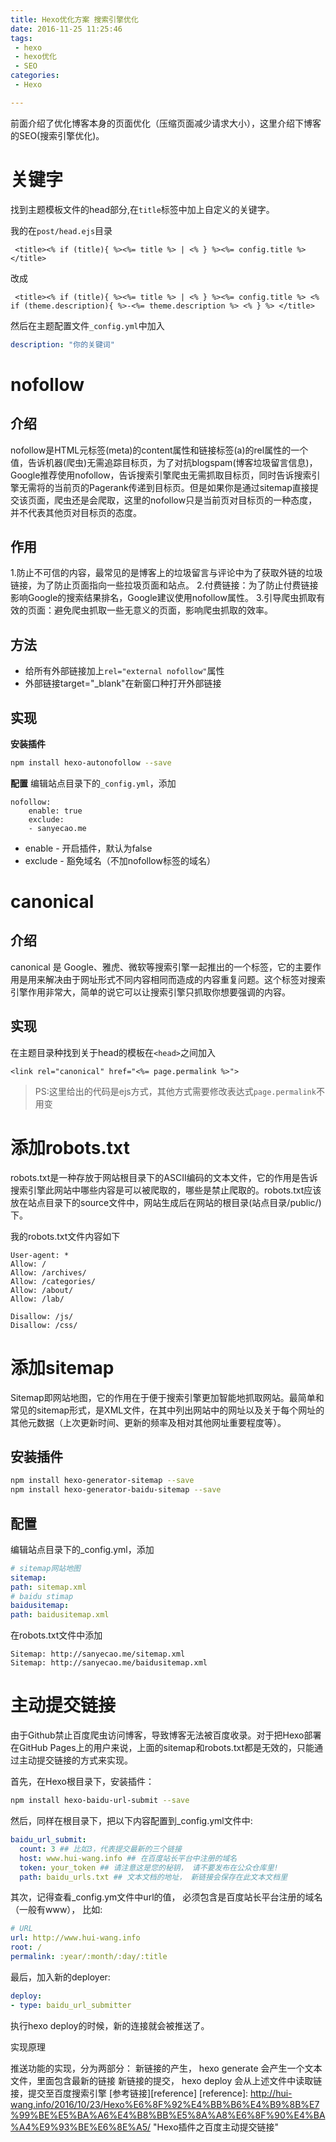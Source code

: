 ```yaml
---
title: Hexo优化方案 搜索引擎优化
date: 2016-11-25 11:25:46
tags:
 - hexo
 - hexo优化
 - SEO
categories:
 - Hexo

---
```


前面介绍了优化博客本身的页面优化（压缩页面减少请求大小），这里介绍下博客的SEO(搜索引擎优化)。
<!--more-->
# 关键字

找到主题模板文件的head部分,在`title`标签中加上自定义的关键字。

我的在`post/head.ejs`目录

```
 <title><% if (title){ %><%= title %> | <% } %><%= config.title %></title>
```
改成

```
 <title><% if (title){ %><%= title %> | <% } %><%= config.title %> <% if (theme.description){ %>-<%= theme.description %> <% } %> </title>

```
然后在主题配置文件`_config.yml`中加入
```yml
description: "你的关键词"
```
# nofollow
## 介绍
nofollow是HTML元标签(meta)的content属性和链接标签(a)的rel属性的一个值，告诉机器(爬虫)无需追踪目标页，为了对抗blogspam(博客垃圾留言信息)，Google推荐使用nofollow，告诉搜索引擎爬虫无需抓取目标页，同时告诉搜索引擎无需将的当前页的Pagerank传递到目标页。但是如果你是通过sitemap直接提交该页面，爬虫还是会爬取，这里的nofollow只是当前页对目标页的一种态度，并不代表其他页对目标页的态度。

## 作用
1.防止不可信的内容，最常见的是博客上的垃圾留言与评论中为了获取外链的垃圾链接，为了防止页面指向一些拉圾页面和站点。
2.付费链接：为了防止付费链接影响Google的搜索结果排名，Google建议使用nofollow属性。
3.引导爬虫抓取有效的页面：避免爬虫抓取一些无意义的页面，影响爬虫抓取的效率。

## 方法
* 给所有外部链接加上`rel="external nofollow"`属性
* 外部链接target="_blank"在新窗口种打开外部链接

## 实现

**安装插件**
```bash
npm install hexo-autonofollow --save
```
**配置**
编辑站点目录下的`_config.yml`，添加
```
nofollow:
    enable: true
    exclude:
    - sanyecao.me
```
* enable - 开启插件，默认为false
* exclude - 豁免域名（不加nofollow标签的域名）

# canonical 

## 介绍
canonical 是 Google、雅虎、微软等搜索引擎一起推出的一个标签，它的主要作用是用来解决由于网址形式不同内容相同而造成的内容重复问题。这个标签对搜索引擎作用非常大，简单的说它可以让搜索引擎只抓取你想要强调的内容。

## 实现
在主题目录种找到关于head的模板在`<head>`之间加入
```
<link rel="canonical" href="<%= page.permalink %>">
```
> PS:这里给出的代码是ejs方式，其他方式需要修改表达式`page.permalink`不用变

# 添加robots.txt

robots.txt是一种存放于网站根目录下的ASCII编码的文本文件，它的作用是告诉搜索引擎此网站中哪些内容是可以被爬取的，哪些是禁止爬取的。robots.txt应该放在站点目录下的source文件中，网站生成后在网站的根目录(站点目录/public/)下。

我的robots.txt文件内容如下
```
User-agent: *
Allow: /
Allow: /archives/
Allow: /categories/
Allow: /about/
Allow: /lab/

Disallow: /js/
Disallow: /css/
```

# 添加sitemap

Sitemap即网站地图，它的作用在于便于搜索引擎更加智能地抓取网站。最简单和常见的sitemap形式，是XML文件，在其中列出网站中的网址以及关于每个网址的其他元数据（上次更新时间、更新的频率及相对其他网址重要程度等）。

## 安装插件
```bash
npm install hexo-generator-sitemap --save
npm install hexo-generator-baidu-sitemap --save
```
## 配置

编辑站点目录下的_config.yml，添加
```yml
# sitemap网站地图
sitemap:
path: sitemap.xml
# baidu stimap
baidusitemap:
path: baidusitemap.xml
```
在robots.txt文件中添加
```
Sitemap: http://sanyecao.me/sitemap.xml
Sitemap: http://sanyecao.me/baidusitemap.xml
```

# 主动提交链接
由于Github禁止百度爬虫访问博客，导致博客无法被百度收录。对于把Hexo部署在GitHub Pages上的用户来说，上面的sitemap和robots.txt都是无效的，只能通过主动提交链接的方式来实现。

首先，在Hexo根目录下，安装插件：
```bash
npm install hexo-baidu-url-submit --save
```
然后，同样在根目录下，把以下内容配置到_config.yml文件中:
```yml
baidu_url_submit:
  count: 3 ## 比如3，代表提交最新的三个链接
  host: www.hui-wang.info ## 在百度站长平台中注册的域名
  token: your_token ## 请注意这是您的秘钥， 请不要发布在公众仓库里!
  path: baidu_urls.txt ## 文本文档的地址， 新链接会保存在此文本文档里
```
其次，记得查看_config.ym文件中url的值， 必须包含是百度站长平台注册的域名（一般有www）， 比如:
```yml
# URL
url: http://www.hui-wang.info
root: /
permalink: :year/:month/:day/:title
```
最后，加入新的deployer:
```yml
deploy:
- type: baidu_url_submitter
```
执行hexo deploy的时候，新的连接就会被推送了。

实现原理

推送功能的实现，分为两部分：
新链接的产生， hexo generate 会产生一个文本文件，里面包含最新的链接
新链接的提交， hexo deploy 会从上述文件中读取链接，提交至百度搜索引擎
[参考链接][reference]
[reference]:  http://hui-wang.info/2016/10/23/Hexo%E6%8F%92%E4%BB%B6%E4%B9%8B%E7%99%BE%E5%BA%A6%E4%B8%BB%E5%8A%A8%E6%8F%90%E4%BA%A4%E9%93%BE%E6%8E%A5/ "Hexo插件之百度主动提交链接"
